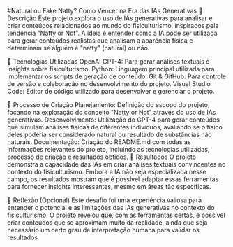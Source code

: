 #Natural ou Fake Natty? Como Vencer na Era das IAs Generativas
📒 Descrição
Este projeto explora o uso de IAs generativas para analisar e criar conteúdos relacionados ao mundo do fisiculturismo, inspirados pela tendência "Natty or Not". A ideia é entender como a IA pode ser utilizada para gerar conteúdos realistas que analisam a aparência física e determinam se alguém é "natty" (natural) ou não.

🤖 Tecnologias Utilizadas
OpenAI GPT-4: Para gerar análises textuais e insights sobre fisiculturismo.
Python: Linguagem principal utilizada para implementar os scripts de geração de conteúdo.
Git & GitHub: Para controle de versão e colaboração no desenvolvimento do projeto.
Visual Studio Code: Editor de código utilizado para desenvolver e gerenciar o projeto.

🧐 Processo de Criação
Planejamento: Definição do escopo do projeto, focando na exploração do conceito "Natty or Not" através do uso de IAs generativas.
Desenvolvimento: Utilização do GPT-4 para gerar conteúdos que simulam análises físicas de diferentes indivíduos, avaliando se o físico deles poderia ser considerado natural ou resultado de substâncias não naturais.
Documentação: Criação do README.md com todas as informações relevantes do projeto, incluindo as tecnologias utilizadas, processo de criação e resultados obtidos.
🚀 Resultados
O projeto demonstra a capacidade das IAs em criar análises textuais convincentes no contexto do fisiculturismo. Embora a IA não seja especializada nesse campo, os resultados mostram que é possível adaptar essas ferramentas para fornecer insights interessantes, mesmo em áreas tão específicas.

💭 Reflexão (Opcional)
Este desafio foi uma experiência valiosa para entender o potencial e as limitações das IAs generativas no contexto do fisiculturismo. O projeto revelou que, com as ferramentas certas, é possível criar conteúdos que se aproximam muito da realidade, ainda que seja necessário um certo grau de interpretação humana para validar os resultados.

